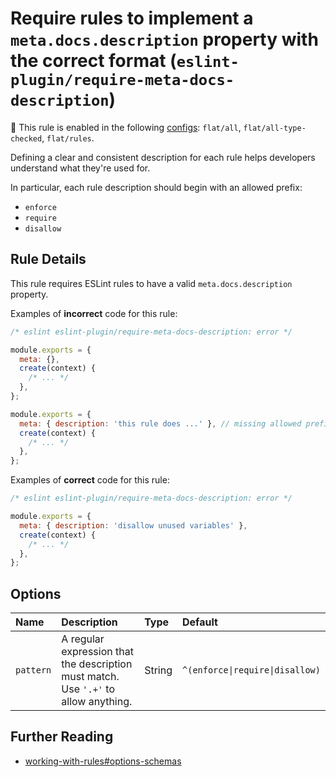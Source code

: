 # Require rules to implement a `meta.docs.description` property with the correct format (`eslint-plugin/require-meta-docs-description`)

💼 This rule is enabled in the following [configs](https://github.com/eslint-community/eslint-plugin-eslint-plugin#presets): `flat/all`, `flat/all-type-checked`, `flat/rules`.

<!-- end auto-generated rule header -->

Defining a clear and consistent description for each rule helps developers understand what they're used for.

In particular, each rule description should begin with an allowed prefix:

- `enforce`
- `require`
- `disallow`

## Rule Details

This rule requires ESLint rules to have a valid `meta.docs.description` property.

Examples of **incorrect** code for this rule:

```js
/* eslint eslint-plugin/require-meta-docs-description: error */

module.exports = {
  meta: {},
  create(context) {
    /* ... */
  },
};

module.exports = {
  meta: { description: 'this rule does ...' }, // missing allowed prefix
  create(context) {
    /* ... */
  },
};
```

Examples of **correct** code for this rule:

```js
/* eslint eslint-plugin/require-meta-docs-description: error */

module.exports = {
  meta: { description: 'disallow unused variables' },
  create(context) {
    /* ... */
  },
};
```

## Options

<!-- begin auto-generated rule options list -->

| Name      | Description                                                                         | Type   | Default                         |
| :-------- | :---------------------------------------------------------------------------------- | :----- | :------------------------------ |
| `pattern` | A regular expression that the description must match. Use `'.+'` to allow anything. | String | `^(enforce\|require\|disallow)` |

<!-- end auto-generated rule options list -->

## Further Reading

- [working-with-rules#options-schemas](https://eslint.org/docs/developer-guide/working-with-rules#options-schemas)
